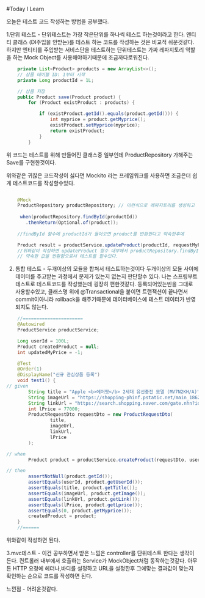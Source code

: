 #Today I Learn

오늘은 테스트 코드 작성하는 방법을 공부했다.

1.단위 테스트 - 
 단위테스트는 가장 작은단위를 하나씩 테스트 하는것이라고 한다.
엔티티 클래스 (DI주입을 안받는)를 테스트 하는 코드를 작성하는 것은 비교적 쉬운것같다.
하지만 엔티티를 주입받는 서비스단을 테스트하는 단위테스트는 가짜 레파지토리 역할을 하는 Mock Object를 사용해야하기때문에 조금까다로워진다.


```java
    private List<Product> products = new ArrayList<>();
    // 상품 테이블 ID: 1부터 시작
    private Long productId = 1L;

    // 상품 저장
    public Product save(Product product) {
        for (Product existProduct : products) {

            if (existProduct.getId().equals(product.getId())) {
                int myprice = product.getMyprice();
                existProduct.setMyprice(myprice);
                return existProduct;
            }
        }

```
위 코드는 테스트를 위해 만들어진 클래스중 일부인데 ProductRepository 가해주는 Save를 구현한것이다.  

위와같은 귀찮은 코드작성이 싫다면 Mockito 라는 프레임워크를 사용하면 조금은더 쉽게 테스트코드를 작성할수있다.
```java

    @Mock
    ProductRepository productRepository; // 이런식으로 레파지토리를 생성하고
            
     when(productRepository.findById(productId))
       .thenReturn(Optional.of(product));
       
    //findById 함수에 productId가 들어오면 product를 반환한다고 약속한후에

    Product result = productService.updateProduct(productId, requestMyPriceDto);
    //위와같이 작성하면 updateProduct 함수 내부에서 productRepository.findById 함수를 사용했을때
    // 약속한 값을 반환함으로서 테스트를 할수있다.

```

2. 통합 테스트 - 두개이상의 모듈을 합쳐서 테스트하는것이다 두개이상의 모듈 사이에 데이터를 주고받는 과정에서 문제가 있는지 없는지 판단할수 있다.
나는 스프링부트테스트로 테스트코드를 작성했는데 굉장히 편한것같다. 등록되어있는빈을 그대로 사용할수있고, 클래스명 위에 @Transactional을 붙이면
트랜잭션이 끝나면서 commit이아니라 rollback을 해주기때문에 데이터베이스에 테스트 데이터가 반영되지도 않는다.
```java
    //======================
    @Autowired
    ProductService productService;

    Long userId = 100L;
    Product createdProduct = null;
    int updatedMyPrice = -1;

    @Test
    @Order(1)
    @DisplayName("신규 관심상품 등록")
    void test1() {
// given
        String title = "Apple <b>에어팟</b> 2세대 유선충전 모델 (MV7N2KH/A)";
        String imageUrl = "https://shopping-phinf.pstatic.net/main_1862208/18622086330.20200831140839.jpg";
        String linkUrl = "https://search.shopping.naver.com/gate.nhn?id=18622086330";
        int lPrice = 77000;
        ProductRequestDto requestDto = new ProductRequestDto(
                title,
                imageUrl,
                linkUrl,
                lPrice
        );

// when
        Product product = productService.createProduct(requestDto, userId);

// then
        assertNotNull(product.getId());
        assertEquals(userId, product.getUserId());
        assertEquals(title, product.getTitle());
        assertEquals(imageUrl, product.getImage());
        assertEquals(linkUrl, product.getLink());
        assertEquals(lPrice, product.getLprice());
        assertEquals(0, product.getMyprice());
        createdProduct = product;
    }
    //======
```
위와같이 작성하면 된다.

3.mvc테스트 - 이건 공부하면서 받은 느낌은 controller를 단위테스트 한다는 생각이든다. 컨트롤러 내부에서 호출하는 Service가 MockObject처럼 동작하는것같다.
아무튼 HTTP 요청에 헤더나,바디를 설정하고 URL을 설정한후 그에맞는 결과값이 맞는지 확인하는 순으로 코드를 작성하면 된다.

느낀점 - 어려운것같다.


 